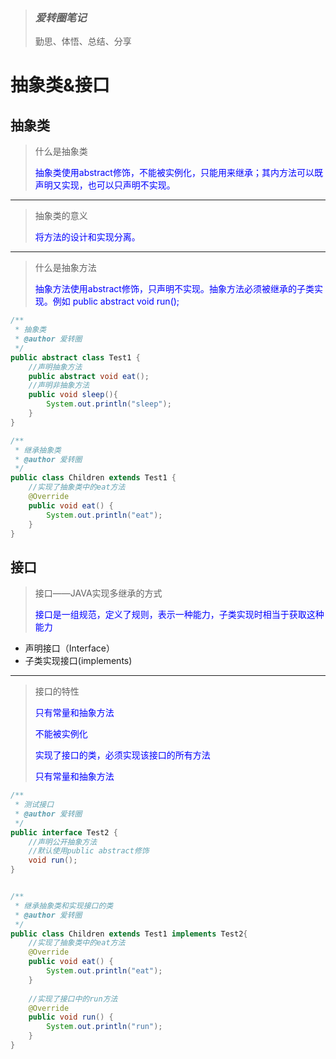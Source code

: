 > ### *爱转圈笔记*
> 勤思、体悟、总结、分享

# 抽象类&接口

## 抽象类
> <p>什么是抽象类</p>
> <p style="color:blue">抽象类使用abstract修饰，不能被实例化，只能用来继承；其内方法可以既声明又实现，也可以只声明不实现。</p>

***

> <p>抽象类的意义</p>
> <p style="color:blue">将方法的设计和实现分离。</p>

***

> <p>什么是抽象方法</p>
> <p style="color:blue">抽象方法使用abstract修饰，只声明不实现。抽象方法必须被继承的子类实现。例如 public abstract void run();</p>

```java
/**
 * 抽象类
 * @author 爱转圈
 */
public abstract class Test1 {
	//声明抽象方法
	public abstract void eat();
	//声明非抽象方法
	public void sleep(){
		System.out.println("sleep");
	}
}

/**
 * 继承抽象类
 * @author 爱转圈
 */
public class Children extends Test1 {
	//实现了抽象类中的eat方法
	@Override
	public void eat() {
		System.out.println("eat");
	}
}

```


## 接口
> <p>接口——JAVA实现多继承的方式</p>
> <p style="color:blue">接口是一组规范，定义了规则，表示一种能力，子类实现时相当于获取这种能力</p>
- 声明接口（Interface）
- 子类实现接口(implements)

***

> <p>接口的特性</p>
> <p style="color:blue">只有常量和抽象方法</p>
> <p style="color:blue">不能被实例化</p>
> <p style="color:blue">实现了接口的类，必须实现该接口的所有方法</p>
> <p style="color:blue">只有常量和抽象方法</p>

```java
/**
 * 测试接口
 * @author 爱转圈
 */
public interface Test2 {
	//声明公开抽象方法
	//默认使用public abstract修饰
	void run();
}


/**
 * 继承抽象类和实现接口的类
 * @author 爱转圈
 */
public class Children extends Test1 implements Test2{
	//实现了抽象类中的eat方法
	@Override
	public void eat() {
		System.out.println("eat");
	}
	
	//实现了接口中的run方法
	@Override
	public void run() {
		System.out.println("run");
	}
}
```
